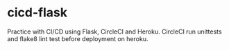 # cicd-flask
Practice with CI/CD using Flask, CircleCI and Heroku. CircleCI run unittests and flake8 lint test before deployment on heroku.  
